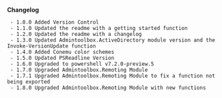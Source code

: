 **Changelog**

     - 1.0.0 Added Version Control
     - 1.1.0 Updated the readme with a getting started function
     - 1.2.0 Updated the readme with a changelog
     - 1.3.0 Updated Admintoolbox.ActiveDirectory module version and the Invoke-VersionUpdate function
     - 1.4.0 Added Conemu color schemes
     - 1.5.0 Updated PSReadline Version
     - 1.6.0 Upgraded to powershell v7.2.0-preview.5
     - 1.7.0 Upgraded Admintoolbox.Remoting Module
     - 1.7.1 Upgraded Admintoolbox.Remoting Module to fix a function not being exported
     - 1.8.0 Upgraded Admintoolbox.Remoting Module with new functions